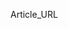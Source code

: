 Article_URL
[](https://www.vox.com/2019/6/26/18759628/federal-reserve-interest-rates-jobs-inflation-workers)
[](https://www.vox.com/policy-and-politics/2019/7/9/20686224/affordable-care-act-constitutional-lawsuit-fifth-circuit-court-texas-district-court)
[](https://www.vox.com/culture/2019/7/12/20691728/old-town-road-remix-lil-nas-x-young-thug-mason-ramsey-walmart-yodeling-kid)
[](https://www.vox.com/2019/6/27/18761265/2020-democratic-debate-biden-iraq-war)
[](https://www.vox.com/culture/2019/7/11/20689387/lion-king-review-new-remake-live-action)
[](https://www.vox.com/the-highlight/2019/7/1/18638649/abortion-pill-internet-misoprostol-mifepristone)
[](https://www.vox.com/the-goods/2019/6/27/18716149/outrage-advertising-charmin-forever-roll-ihob-salad-frosting)
[](https://www.vox.com/the-goods/2019/5/23/18635755/airpod-apple-earbud-memes-rich-people-explained)
[](https://www.vox.com/2019/5/10/18529009/ai-art-marcus-du-sautoy-math-music-painting-literature)
[](https://www.vox.com/the-goods/2019/6/26/18760345/san-francisco-juul-e-cigarette-vaping-ban)
[](https://www.vox.com/identities/2019/7/1/18761623/straight-pride)
[](https://www.vox.com/the-goods/2019/6/26/18759843/dominican-republic-tourist-deaths)
[](https://www.vox.com/science-and-health/2019/4/2/18282606/milky-way-mass-stars-dark-matter)
[](https://www.vox.com/the-goods/2019/6/25/18758860/wayfair-walkout-bcfs-border-detention)
[](https://www.vox.com/recode/2019/6/27/18759387/uber-lyft-drivers-misled-companies-political-campaign)
[](https://www.vox.com/the-goods/2019/7/2/20678811/virginie-viard-chanel-karl-lagerfeld)
[](https://www.vox.com/the-goods/2019/7/11/20686194/antelope-canyon-instagram-page-arizona-navajo)
[](https://www.vox.com/the-goods/2019/5/2/18527181/instagram-counterfeit-industry-chanel-gucci-louis-vuitton)
[](https://www.vox.com/identities/2019/7/3/20680073/megan-rapinoe-trump-world-cup-soccer)
[](https://www.vox.com/2019/6/21/18700741/oregon-republican-walkout-climate-change-bill)
[](https://www.vox.com/policy-and-politics/2019/6/21/18700636/new-york-marijuana-decriminalization-legalization)
[](https://www.vox.com/recode/2019/5/6/18534498/apple-tim-cook-cnbc-interview-antitrust-competition)
[](https://www.vox.com/2019/1/29/18201005/tom-steyer-billionaires-president-perot-schultz)
[](https://www.vox.com/2019/6/13/18677355/air-taxi-drone-facc-ehang)
[](https://www.vox.com/2019/7/8/18662807/will-biden-win-2020-harris-warren)
[](https://www.vox.com/energy-and-environment/2019/6/7/18654957/climate-change-lobbying-chamber-of-commerce)
[](https://www.vox.com/recode/2019/6/11/18656950/paula-kerger-yamiche-alcindor-apple-peter-kafka)
[](https://www.vox.com/culture/2019/7/3/20679997/fleishman-is-in-trouble-review-taffy-brodesser-akner)
[](https://www.vox.com/culture/2019/7/4/19413771/stranger-things-season-3-review-recap-hopper-eleven-russians)
[](https://www.vox.com/future-perfect-podcast)
[](https://www.vox.com/future-perfect/2019/6/25/18682583/biohacking-transhumanism-human-augmentation-genetic-engineering-crispr)
[](https://www.vox.com/culture/2019/7/5/20681752/from-the-earth-to-the-moon-hbo-apollo-miniseries)
[](https://www.vox.com/the-goods/2019/7/1/20677607/stranger-things-3-coca-cola-netflix-product-placement)
[](https://www.vox.com/policy-and-politics/2019/7/2/20677625/republicans-donald-trump-huawei-china-trade)
[](https://www.vox.com/2019/7/12/20691710/congress-jon-stewart-9-11-first-responders-bill-mitch-mcconnell)
[](https://www.vox.com/recode/2019/6/26/18758827/instagram-explore-ads-facebook-mark-zuckerberg-libra)
[](https://www.vox.com/recode/2019/6/20/18693327/slack-direct-listing-silicon-valley-wall-street-ipo)
[](https://www.vox.com/recode/2019/5/1/18297169/ro-khanna-silicon-valley-bernie-sanders-tim-cook)
[](https://www.vox.com/future-perfect/2019/7/9/20681088/alexandria-ocasio-cortez-dan-riffle-billionaire-policy-failure)
[](https://www.vox.com/science-and-health/2019/7/4/20681064/sargassum-science-seaweed-atlantic-study)
[](https://www.vox.com/authors/emily-todd-vanderwerff)
[](https://www.vox.com/future-perfect/2019/6/26/18750566/nuclear-war-polling-americans-support-civilian-deaths)
[](https://www.vox.com/2019/7/10/20688010/senate-election-security-mitch-mcconnell)
[](https://www.vox.com/the-goods/2019/6/28/18760073/barbecue-grilling-men-stereotype)
[](https://www.vox.com/the-highlight/2019/6/27/18715785/linda-fairstein-central-park-five-when-they-see-us-netflix)
[](https://www.vox.com/2019/7/12/20691689/usa-iran-tanker-strait-hormuz-british)
[](https://www.vox.com/energy-and-environment/2018/5/18/17359730/wind-solar-power-grid-electricity-managers)
[](https://www.vox.com/recode/2019/7/1/19238948/goldman-sachs-david-solomon-code-conference-interview-transcript-kara-swisher-teddy-schleifer-uber)
[](https://www.vox.com/policy-and-politics/2018/12/14/18141670/obamacare-unconstitutional-texas-judge-strikes-down-reed-o-connor)
[](https://www.vox.com/future-perfect/archives)
[](https://www.vox.com/users/Dov%20F)
[](https://www.vox.com/2019/7/10/20687946/israel-minister-second-holocaust-intermarriage)
[](https://www.vox.com/policy-and-politics/2019/5/21/18633995/mcdonalds-workers-strike-sexual-harassment)
[](https://www.vox.com/2019/6/21/18691459/killer-robots-lethal-autonomous-weapons-ai-war)
[](https://www.vox.com/energy-and-environment/archives)
[](https://www.vox.com/2019/5/1/18523972/may-day-2019-mexico-labor-reform)
[](https://www.vox.com/2019/7/5/20683044/biden-trump-nato-2020-presidential-election)
[](https://www.vox.com/recode/2019/6/24/18715421/internet-free-data-ads-cost)
[](https://www.vox.com/culture/2019/7/9/18761355/farewell-review-awkwafina-lulu-wang)
[](https://www.vox.com/first-person/2019/6/25/18701253/police-suicide-mental-health-emt-firefighters-first-responders)
[](https://www.vox.com/science-and-health/2019/2/16/18223764/measles-outbreak-2019-vaccines-anti-vax)
[](https://www.vox.com/2019/6/11/18659900/beyond-meat-burger-bynd-new)
[](https://www.vox.com/the-goods/2019/7/2/20679909/nike-betsy-ross-american-flag-sneaker-controversy)
[](https://www.vox.com/the-highlight/2019/6/18/18677511/lyme-disease-diagnosis-health)
[](https://www.vox.com/2019/6/25/18715447/green-new-deal-climate-change-first-democrat-debate)
[](https://www.vox.com/the-goods/2019/5/14/18566237/instacart-shopper-tip-grocery-delivery-payment)
[](https://www.vox.com/culture/2019/6/4/18632778/ufo-aliens-american-cosmic-diana-pasulka)
[](https://www.vox.com/energy-and-environment/2019/7/3/20678520/democratic-debate-2019-climate-change-dnc-questions)
[](https://www.vox.com/the-highlight/2019/6/21/18677691/apollo-anniversary-moon-rock-lunar-sample-geology)
[](https://www.vox.com/the-highlight/2019/6/25/18716117/chernobyl-evacuated-true-story)
[](https://www.vox.com/2019/7/4/20681298/trump-migrant-detention-camps-alternatives)
[](https://www.vox.com/the-goods/2019/6/27/18693612/midi-skirt-controversy-leopard)
[](https://www.vox.com/2019/7/8/20686392/federal-15-minimum-wage-raise-the-wage-act)
[](https://www.vox.com/2019/7/12/20691922/iran-war-ndaa-congress-war-power-khanna-gaetz)
[](https://www.vox.com/culture/2019/7/13/20691820/you-dont-own-your-ebooks-drm-microsoft-nook-kindle)
[](https://www.vox.com/2019/6/19/18684098/kamala-harris-job-training-bill-2020)
[](https://www.vox.com/2019/7/1/20677095/uber-lyft-labor-unions-ab5-california)
[](https://www.vox.com/future-perfect/2019/6/26/18744536/kidney-transplant-requirements-rules-trump-white-house)
[](https://www.vox.com/2018/12/3/18116351/jeffrey-epstein-indictment-arrested-trump-clinton-acosta)
[](https://www.vox.com/the-highlight/2019/6/7/18645784/amazon-product-reviews-reviewers-vine)
[](https://www.vox.com/culture/2019/7/3/18761435/spider-man-far-from-home-fake-news-zendaya-spoilers)
[](https://www.vox.com/2019/7/2/20678781/trump-tucker-carlson-fox-news-afghanistan)
[](https://www.vox.com/authors/li-zhou)
[](https://www.vox.com/2019/3/11/18256198/andrew-yang-gang-presidential-policies-universal-basic-income-joe-rogan)
[](https://www.vox.com/the-goods/2019/4/30/18524400/cauliflower-rice-legislation-louisiana-milk-meat-substitutes)
[](https://www.vox.com/the-goods/2019/5/16/18628282/save-chick-fil-a-bill-texas-state-senate)
[](https://www.vox.com/2019/7/7/20685055/uk-ambassabor-leaked-memos-britain-us-donald-trump-clumsy-inept-dysfunctional)
[](https://www.vox.com/the-goods/2018/10/31/18048340/art-market-expensive-ai-painting)
[](https://www.vox.com/2019/7/1/20677584/hong-kong-protest-extradition-bill-july-1)
[](https://www.vox.com/culture/2019/7/11/20686223/spider-man-far-from-home-multiverse-mcu-mysterio)
[](https://www.vox.com/2019/7/2/20678832/us-tariffs-european-union-airbus-boeing-wto)
[](https://www.vox.com/policy-and-politics/2019/7/12/20691717/white-working-class-kirsten-gillibrand-white-privilege-institutional-racism)
[](https://www.vox.com/policy-and-politics/2019/6/22/18691902/elizabeth-warren-2020-climate-change-policy-proposal-corruption)
[](https://www.vox.com/recode/2019/5/3/18520703/big-tech-break-up-explained)
[](https://www.vox.com/first-person/2019/7/1/18744204/guns-gun-control-anarchism)
[](https://www.vox.com/energy-and-environment/2019/6/5/18650155/climate-change-oregon-carbon-cap-trade-california)
[](https://www.vox.com/world/2019/7/11/20690243/joe-biden-foreign-policy-speech-new-york-trump)
[](https://www.vox.com/2019/5/17/18624740/fossil-fuel-subsidies-climate-imf)
[](https://www.vox.com/2019/7/10/20689416/jeffrey-epstein-alexander-acosta-labor-secretary-deal)
[](https://www.vox.com/2019/6/27/18760605/2020-democratic-debate-climate-change)
